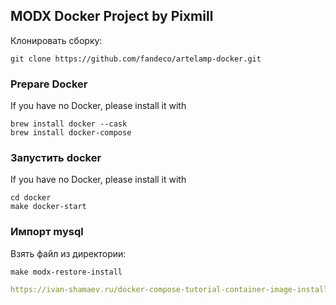 MODX Docker Project by Pixmill
---

Клонировать сборку:

```
git clone https://github.com/fandeco/artelamp-docker.git
```

### Prepare Docker

If you have no Docker, please install it with

```
brew install docker --cask
brew install docker-compose
```

### Запустить docker

If you have no Docker, please install it with

```
cd docker
make docker-start
```

### Импорт mysql

Взять файл из директории:

```
make modx-restore-install
```



```yaml
https://ivan-shamaev.ru/docker-compose-tutorial-container-image-install/#__Linux_Install_Docker_on_Ubuntu_2004
```
